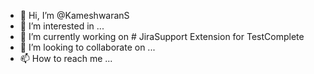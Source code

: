 - 👋 Hi, I’m @KameshwaranS
- 👀 I’m interested in ...
- 🌱 I’m currently working on # JiraSupport Extension for TestComplete
- 💞️ I’m looking to collaborate on ...
- 📫 How to reach me ...

<!---
KameshwaranS/KameshwaranS is a ✨ special ✨ repository because its `README.md` (this file) appears on your GitHub profile.
You can click the Preview link to take a look at your changes.
--->
